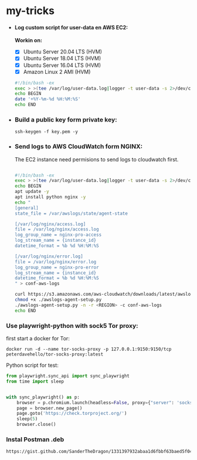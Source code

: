 # my-tricks

- #### Log custom script for user-data en AWS EC2:

    **Workin on:**

    - [x] Ubuntu Server 20.04 LTS (HVM)
    - [x] Ubuntu Server 18.04 LTS (HVM)
    - [x] Ubuntu Server 16.04 LTS (HVM)
    - [x] Amazon Linux 2 AMI (HVM)

    ```sh
    #!/bin/bash -ex
    exec > >(tee /var/log/user-data.log|logger -t user-data -s 2>/dev/console) 2>&1
    echo BEGIN
    date '+%Y-%m-%d %H:%M:%S'
    echo END
    ```

- ### Build a public key form private key:

    `ssh-keygen -f key.pem -y`

- ### Send logs to AWS CloudWatch form NGINX:

    The EC2 instance need permisions to send logs to cloudwatch first.
        
    ```bash

    #!/bin/bash -ex
    exec > >(tee /var/log/user-data.log|logger -t user-data -s 2>/dev/console) 2>&1
    echo BEGIN
    apt update -y
    apt install python nginx -y
    echo "
    [general]
    state_file = /var/awslogs/state/agent-state
    
    [/var/log/nginx/access.log]
    file = /var/log/nginx/access.log
    log_group_name = nginx-pro-access
    log_stream_name = {instance_id}
    datetime_format = %b %d %H:%M:%S

    [/var/log/nginx/error.log]
    file = /var/log/nginx/error.log
    log_group_name = nginx-pro-error
    log_stream_name = {instance_id}
    datetime_format = %b %d %H:%M:%S
    " > conf-aws-logs

    curl https://s3.amazonaws.com/aws-cloudwatch/downloads/latest/awslogs-agent-setup.py -O
    chmod +x ./awslogs-agent-setup.py
    ./awslogs-agent-setup.py -n -r <REGION> -c conf-aws-logs
    echo END

    ```
### Use playwright-python with sock5 Tor proxy:

first start a docker for Tor:

`docker run -d --name tor-socks-proxy -p 127.0.0.1:9150:9150/tcp peterdavehello/tor-socks-proxy:latest`

Python script for test:

```python
from playwright.sync_api import sync_playwright
from time import sleep


with sync_playwright() as p:
    browser = p.chromium.launch(headless=False, proxy={"server": 'socks5://127.0.0.1:9150'})
    page = browser.new_page()
    page.goto('https://check.torproject.org/')
    sleep(5)
    browser.close()
```
### Instal Postman .deb

```bash
https://gist.github.com/SanderTheDragon/1331397932abaa1d6fbbf63baed5f043
```

